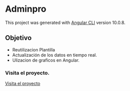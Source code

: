 # Adminpro

This project was generated with [Angular CLI](https://github.com/angular/angular-cli) version 10.0.8.



## Objetivo
+ Reutilizacion Plantilla
+ Actualización de los datos en tiempo real.
+ Ulizacion de graficos en Angular.


### Visita el proyecto.

[Visita el proyecto](https://admin-pro.netlify.app/)



